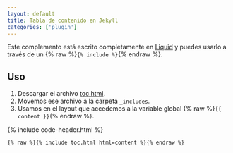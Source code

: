 ```yaml
---
layout: default
title: Tabla de contenido en Jekyll
categories: ['plugin']
---
```


Este complemento está escrito completamente en [Liquid](https://shopify.github.io/liquid/) y puedes usarlo a través de un {% raw %}`{% include %}`{% endraw %}.

## Uso

1. Descargar el archivo [toc.html](https://github.com/allejo/jekyll-toc/releases/download/v1.2.1/toc.html).
2. Movemos ese archivo a la carpeta `_includes`.
3. Usamos en el layout que accedemos a la variable global {% raw %}`{{ content }}`{% endraw %}.

{% include code-header.html %}
```liquid
{% raw %}{% include toc.html html=content %}{% endraw %}
```
